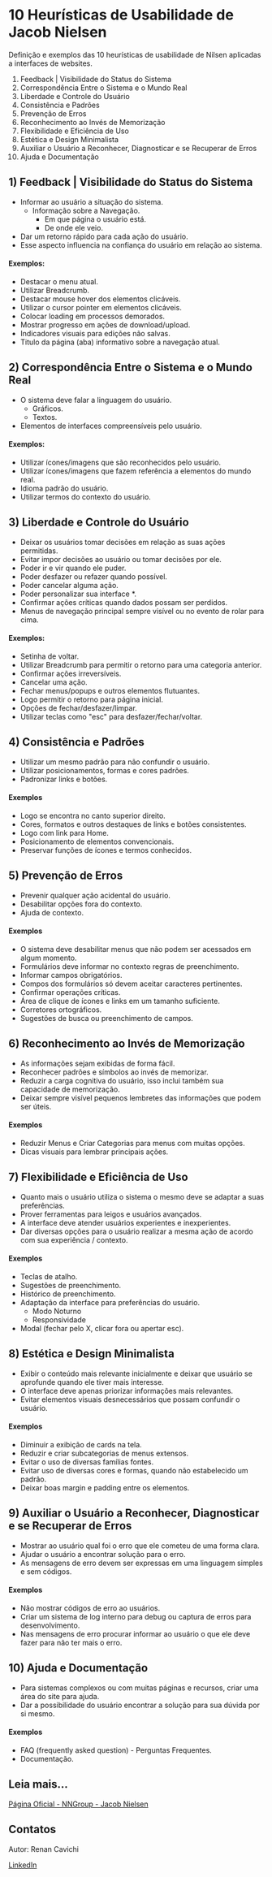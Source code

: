 # 10 Heurísticas de Usabilidade de Jacob Nielsen

Definição e exemplos das 10 heurísticas de usabilidade de Nilsen aplicadas a interfaces de websites.

1) Feedback | Visibilidade do Status do Sistema
2) Correspondência Entre o Sistema e o Mundo Real
3) Liberdade e Controle do Usuário
4) Consistência e Padrões
5) Prevenção de Erros
6) Reconhecimento ao Invés de Memorização
7) Flexibilidade e Eficiência de Uso
8) Estética e Design Minimalista
9) Auxiliar o Usuário a Reconhecer, Diagnosticar e se Recuperar de Erros
10) Ajuda e Documentação

## 1) Feedback | Visibilidade do Status do Sistema

  - Informar ao usuário a situação do sistema.
    - Informação sobre a Navegação.
      - Em que página o usuário está.
      - De onde ele veio.
  - Dar um retorno rápido para cada ação do usuário.
  - Esse aspecto influencia na confiança do usuário em relação ao sistema.

#### Exemplos:
  
  - Destacar o menu atual.
  - Utilizar Breadcrumb.
  - Destacar mouse hover dos elementos clicáveis.
  - Utilizar o cursor pointer em elementos clicáveis.
  - Colocar loading em processos demorados.
  - Mostrar progresso em ações de download/upload.
  - Indicadores visuais para edições não salvas.
  - Titulo da página (aba) informativo sobre a navegação atual.

## 2) Correspondência Entre o Sistema e o Mundo Real

  - O sistema deve falar a linguagem do usuário.
    - Gráficos.
    - Textos.
  - Elementos de interfaces compreensíveis pelo usuário.


#### Exemplos:

  - Utilizar ícones/imagens que são reconhecidos pelo usuário.
  - Utilizar ícones/imagens que fazem referência a elementos do mundo real.
  - Idioma padrão do usuário.
  - Utilizar termos do contexto do usuário.

## 3) Liberdade e Controle do Usuário

  - Deixar os usuários tomar decisões em relação as suas ações permitidas.
  - Evitar impor decisões ao usuário ou tomar decisões por ele.
  - Poder ir e vir quando ele puder.
  - Poder desfazer ou refazer quando possível.
  - Poder cancelar alguma ação.
  - Poder personalizar sua interface *.
  - Confirmar ações críticas quando dados possam ser perdidos.
  - Menus de navegação principal sempre visível ou no evento de rolar para cima.

#### Exemplos:

  - Setinha de voltar.
  - Utilizar Breadcrumb para permitir o retorno para uma categoria anterior.
  - Confirmar ações irreversíveis.
  - Cancelar uma ação.
  - Fechar menus/popups e outros elementos flutuantes.
  - Logo permitir o retorno para página inicial.
  - Opções de fechar/desfazer/limpar.
  - Utilizar teclas como "esc" para desfazer/fechar/voltar.

## 4) Consistência e Padrões

  - Utilizar um mesmo padrão para não confundir o usuário.
  - Utilizar posicionamentos, formas e cores padrões.
  - Padronizar links e botões.

#### Exemplos

  - Logo se encontra no canto superior direito.
  - Cores, formatos e outros destaques de links e botões consistentes.
  - Logo com link para Home.
  - Posicionamento de elementos convencionais.
  - Preservar funções de ícones e termos conhecidos.

## 5) Prevenção de Erros
  
  - Prevenir qualquer ação acidental do usuário.
  - Desabilitar opções fora do contexto.
  - Ajuda de contexto.

#### Exemplos

  - O sistema deve desabilitar menus que não podem ser acessados em algum momento.
  - Formulários deve informar no contexto regras de preenchimento.
  - Informar campos obrigatórios.
  - Compos dos formulários só devem aceitar caracteres pertinentes.
  - Confirmar operações críticas.
  - Área de clique de ícones e links em um tamanho suficiente.
  - Corretores ortográficos.
  - Sugestões de busca ou preenchimento de campos.

## 6) Reconhecimento ao Invés de Memorização

  - As informações sejam exibidas de forma fácil.
  - Reconhecer padrões e símbolos ao invés de memorizar.
  - Reduzir a carga cognitiva do usuário, isso inclui também sua capacidade de memorização.
  - Deixar sempre visível pequenos lembretes das informações que podem ser úteis.

#### Exemplos

  - Reduzir Menus e Criar Categorias para menus com muitas opções.
  - Dicas visuais para lembrar principais ações.

## 7) Flexibilidade e Eficiência de Uso

  - Quanto mais o usuário utiliza o sistema o mesmo deve se adaptar a suas preferências.
  - Prover ferramentas para leigos e usuários avançados.
  - A interface deve atender usuários experientes e inexperientes.
  - Dar diversas opções para o usuário realizar a mesma ação de acordo com sua experiência / contexto.

#### Exemplos

  - Teclas de atalho.
  - Sugestões de preenchimento.
  - Histórico de preenchimento.
  - Adaptação da interface para preferências do usuário.
    - Modo Noturno
    - Responsividade
  - Modal (fechar pelo X, clicar fora ou apertar esc).

## 8) Estética e Design Minimalista

  - Exibir o conteúdo mais relevante inicialmente e deixar que usuário se aprofunde quando ele tiver mais interesse.
  - O interface deve apenas priorizar informações mais relevantes.
  - Evitar elementos visuais desnecessários que possam confundir o usuário.

#### Exemplos

  - Diminuir a exibição de cards na tela.
  - Reduzir e criar subcategorias de menus extensos.
  - Evitar o uso de diversas famílias fontes.
  - Evitar uso de diversas cores e formas, quando não estabelecido um padrão.
  - Deixar boas margin e padding entre os elementos.

## 9) Auxiliar o Usuário a Reconhecer, Diagnosticar e se Recuperar de Erros

  - Mostrar ao usuário qual foi o erro que ele cometeu de uma forma clara.
  - Ajudar o usuário a encontrar solução para o erro.
  - As mensagens de erro devem ser expressas em uma linguagem simples e sem códigos.

#### Exemplos

  - Não mostrar códigos de erro ao usuários.
  - Criar um sistema de log interno para debug ou captura de erros para desenvolvimento.
  - Nas mensagens de erro procurar informar ao usuário o que ele deve fazer para não ter mais o erro.

## 10) Ajuda e Documentação

  - Para sistemas complexos ou com muitas páginas e recursos, criar uma área do site para ajuda.
  - Dar a possibilidade do usuário encontrar a solução para sua dúvida por si mesmo.

#### Exemplos

  - FAQ (frequently asked question) - Perguntas Frequentes.
  - Documentação.

## Leia mais...

[Página Oficial - NNGroup - Jacob Nielsen](https://www.nngroup.com/articles/ten-usability-heuristics/) 

## Contatos

Autor: Renan Cavichi

[LinkedIn](https://br.linkedin.com/in/renancavichi)